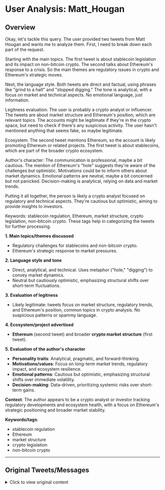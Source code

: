 # User Analysis: Matt_Hougan

## Overview

<think>
Okay, let's tackle this query. The user provided two tweets from Matt Hougan and wants me to analyze them. First, I need to break down each part of the request.

Starting with the main topics. The first tweet is about stablecoin legislation and its impact on non-bitcoin crypto. The second talks about Ethereum's response to a crisis. So the main themes are regulatory issues in crypto and Ethereum's strategic moves.

Next, the language style. Both tweets are direct and factual, using phrases like "grind to a halt" and "stopped digging." The tone is analytical, with a focus on market and technical aspects. No emotional language, just information.

Legitness evaluation: The user is probably a crypto analyst or influencer. The tweets are about market structure and Ethereum's position, which are relevant topics. The accounts might be legitimate if they're in the crypto space, but need to check if there's any suspicious activity. The user hasn't mentioned anything that seems fake, so maybe legitimate.

Ecosystem: The second tweet mentions Ethereum, so the account is likely promoting Ethereum or related projects. The first tweet is about stablecoins, which are part of the broader crypto ecosystem.

Author's character: The communication is professional, maybe a bit cautious. The mention of Ethereum's "hole" suggests they're aware of the challenges but optimistic. Motivations could be to inform others about market dynamics. Emotional patterns are neutral, maybe a bit concerned but not panicked. Decision-making is analytical, relying on data and market trends.

Putting it all together, the person is likely a crypto analyst focused on regulatory and technical aspects. They're cautious but optimistic, aiming to provide insights to investors.

Keywords: stablecoin regulation, Ethereum, market structure, crypto legislation, non-bitcoin crypto. These tags help in categorizing the tweets for further processing.
</think>

**1. Main topics/themes discussed**  
- Regulatory challenges for stablecoins and non-bitcoin crypto.  
- Ethereum's strategic response to market pressures.  

**2. Language style and tone**  
- Direct, analytical, and technical. Uses metaphor ("hole," "digging") to convey market dynamics.  
- Neutral but cautiously optimistic, emphasizing structural shifts over short-term fluctuations.  

**3. Evaluation of legitness**  
- Likely legitimate: tweets focus on market structure, regulatory trends, and Ethereum's position, common topics in crypto analysis. No suspicious patterns or spammy language.  

**4. Ecosystem/project advertised**  
- **Ethereum** (second tweet) and broader **crypto market structure** (first tweet).  

**5. Evaluation of the author's character**  
- **Personality traits**: Analytical, pragmatic, and forward-thinking.  
- **Motivations/values**: Focus on long-term market trends, regulatory impact, and ecosystem resilience.  
- **Emotional patterns**: Cautious but optimistic, emphasizing structural shifts over immediate volatility.  
- **Decision-making**: Data-driven, prioritizing systemic risks over short-term gains.  

**Context**: The author appears to be a crypto analyst or investor tracking regulatory developments and ecosystem health, with a focus on Ethereum's strategic positioning and broader market stability.  

**Keywords/tags**:  
- stablecoin regulation  
- Ethereum  
- market structure  
- crypto legislation  
- non-bitcoin crypto
---
## Original Tweets/Messages

<details>
<summary>Click to view original content</summary>

| Type | Content |
|------|---------|
| messages | If stablecoin and market structure legislation grind to a halt in DC, it's going to be a long summer for non-bitcoin crypto assets. |
| messages | Ethereum, to its credit, has realized it is in a hole and has stopped digging.  That's significant.  It remains to be seen if they can climb out of the hole. |

</details>
